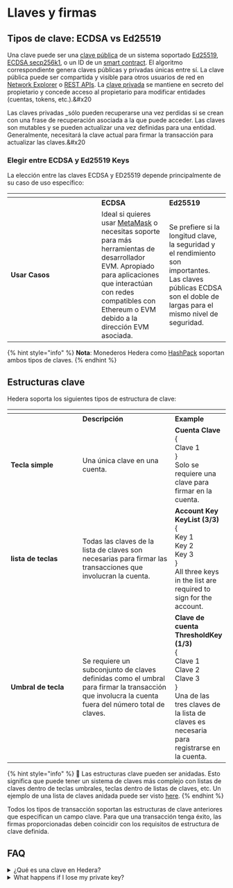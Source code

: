 # Llaves y firmas

## Tipos de clave: ECDSA vs Ed25519

Una clave puede ser una [clave pública](../support-and-community/glossary.md#public-key) de un sistema soportado [Ed25519](../support-and-community/glossary.md#ed25519), [ECDSA secp256k1](../support-and-community/glossary.md#ecdsa-secp256k1), o un ID de un [smart contract](../support-and-community/glossary.md#smart-contract). El algoritmo correspondiente genera claves públicas y privadas únicas entre sí. La clave pública puede ser compartida y visible para otros usuarios de red en [Network Explorer](../support-and-community/glossary.md#network-explorer) o [REST APIs](../support-and-community/glossary.md#rest-api). La [clave privada](../support-and-community/glossary.md#private-key) se mantiene en secreto del propietario y concede acceso al propietario para modificar entidades (cuentas, tokens, etc.).&#x20

Las claves privadas _sólo pueden recuperarse una vez perdidas si se crean con una frase de recuperación asociada a la que puede acceder. Las claves son mutables y se pueden actualizar una vez definidas para una entidad. Generalmente, necesitará la clave actual para firmar la transacción para actualizar las claves.&#x20

### Elegir entre ECDSA y Ed25519 Keys

La elección entre las claves ECDSA y ED25519 depende principalmente de su caso de uso específico:

<table data-header-hidden><thead><tr><th width="193.33333333333331"></th><th></th><th></th></tr></thead><tbody><tr><td></td><td><strong>ECDSA</strong></td><td><strong>Ed25519</strong></td></tr><tr><td><strong>Usar Casos</strong></td><td>Ideal si quieres usar <a href="../support-and-community/glossary.md#metamask">MetaMask</a> o necesitas soporte para más herramientas de desarrollador EVM. Apropiado para aplicaciones que interactúan con redes compatibles con Ethereum o EVM debido a la dirección EVM asociada.</td><td>Se prefiere si la longitud clave, la seguridad y el rendimiento son importantes. Las claves públicas ECDSA son el doble de largas para el mismo nivel de seguridad.</td></tr></tbody></table>

{% hint style="info" %}
**Nota**: Monederos Hedera como [HashPack](https://www.hashpack.app/) soportan ambos tipos de claves.
{% endhint %}

## Estructuras clave

Hedera soporta los siguientes tipos de estructura de clave:

<table data-header-hidden><thead><tr><th width="193.33333333333331"></th><th width="240"></th><th></th></tr></thead><tbody><tr><td></td><td><strong>Descripción</strong></td><td><strong>Example</strong></td></tr><tr><td><strong>Tecla simple</strong></td><td>Una única clave en una cuenta.</td><td><strong>Cuenta</strong> <strong>Clave</strong> <br>       { <br>           Clave 1 <br>        }<br>Solo se requiere una clave para firmar en la cuenta.</td></tr><tr><td><strong>lista de teclas</strong></td><td>Todas las claves de la lista de claves son necesarias para firmar las transacciones que involucran la cuenta.</td><td><strong>Account Key</strong><br>     <strong>KeyList (3/3)</strong> <br>          { <br>               Key 1 <br>               Key 2 <br>               Key 3 <br>          }<br>All three keys in the list are required to sign for the account.</td></tr><tr><td><strong>Umbral de tecla</strong></td><td>Se requiere un subconjunto de claves definidas como el umbral para firmar la transacción que involucra la cuenta fuera del número total de claves.</td><td><strong>Clave de cuenta</strong><br>      <strong>ThresholdKey (1/3)</strong> <br>          { <br>              Clave 1 <br>              Clave 2 <br>              Clave 3 <br>          }<br>Una de las tres claves de la lista de claves es necesaria para registrarse en la cuenta.</td></tr></tbody></table>

{% hint style="info" %}
🔔 Las estructuras clave pueden ser anidadas. Esto significa que puede tener un sistema de claves más complejo con listas de claves dentro de teclas umbrales, teclas dentro de listas de claves, etc. Un ejemplo de una lista de claves anidada puede ser visto [here](https://hashscan.io/mainnet/adminKey/0.0.2).
{% endhint %}

Todos los tipos de transacción soportan las estructuras de clave anteriores que especifican un campo clave. Para que una transacción tenga éxito, las firmas proporcionadas deben coincidir con los requisitos de estructura de clave definida.

## FAQ

<details>

<summary>¿Qué es una clave en Hedera?</summary>

Una clave en Hedera puede ser una [clave pública](../support-and-community/glossary.md#public-key) de un sistema soportado como [ED25519](../support-and-community/glossary. d#ed25519), [ECDSA secp256k1](../support-and-community/glossary.md#ecdsa-secp256k), o un ID de un [contrato inteligente](../support-and-community/glossary.md#smart-contract). El algoritmo correspondiente genera claves públicas y privadas únicas entre sí. La clave pública puede ser compartida y visible para otros usuarios de la red en un [Explorador de red](../support-and-community/glossary.md#network-explorer) o API REST. La [clave privada](../support-and-community/glossary.md#private-key) se mantiene en secreto y otorga acceso al propietario para modificar entidades (cuentas, tokens, etc.).

</details>

<details>

<summary>What happens if I lose my private key?</summary>

Las claves privadas sólo se pueden recuperar una vez perdidas si se crean con una frase de recuperación asociada a la que se puede acceder. Es crucial mantener sus claves privadas seguras y seguras ya que permiten el acceso a modificar sus entidades Hedera, como cuentas y tokens.

</details>
